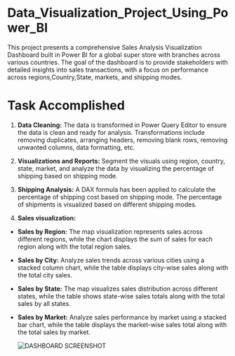 # Data_Visualization_Project_Using_Power_BI

This project presents a comprehensive Sales Analysis Visualization Dashboard built in Power BI for a global super store with branches across various countries. The goal of the dashboard is to provide stakeholders with detailed insights into sales transactions, with a focus on performance across regions,Country,State, markets, and shipping modes.

# Task Accomplished

1) **Data Cleaning:** The data is transformed in Power Query Editor to ensure the data is clean and ready for analysis. Transformations include removing duplicates, arranging headers, removing blank rows, removing unwanted columns, data formatting, etc.

2) **Visualizations and Reports:** Segment the visuals using region, country, state, market, and analyze the data by visualizing the percentage of shipping based on shipping mode.

3) **Shipping Analysis:** A DAX formula has been applied to calculate the percentage of shipping cost based on shipping mode. The percentage of shipments is visualized based on different shipping modes.

4) **Sales visualization:**

* **Sales by Region:** The map visualization represents sales across different regions, while the chart displays the sum of sales for each region along with the total region sales.

* **Sales by City:** Analyze sales trends across various cities using a stacked column chart, while the table displays city-wise sales along with the total city sales.

* **Sales by State:** The map visualizes sales distribution across different states, while the table shows state-wise sales totals along with the total sales by all states.

* **Sales by Market:** Analyze sales performance by market using a stacked bar chart, while the table displays the market-wise sales total along with the total sales by market.

  ![DASHBOARD SCREENSHOT](https://github.com/user-attachments/assets/a3b3e20b-290c-4b6b-bfa0-64db1276b661)
